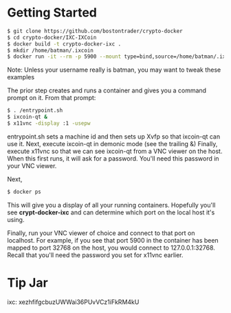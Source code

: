 # Getting Started
```sh
$ git clone https://github.com/bostontrader/crypto-docker
$ cd crypto-docker/IXC-IXCoin
$ docker build -t crypto-docker-ixc . 
$ mkdir /home/batman/.ixcoin
$ docker run -it --rm -p 5900 --mount type=bind,source=/home/batman/.ixcoin,destination=/root/.ixcoin crypto-docker-ixc

```
Note: Unless your username really is batman, you may want to tweak these examples

The prior step creates and runs a container and gives you a command prompt on it.  From that prompt:

```sh
$ . /entrypoint.sh
$ ixcoin-qt &
$ x11vnc -display :1 -usepw
```
entrypoint.sh sets a machine id and then sets up Xvfp so that ixcoin-qt can use it.
Next, execute ixcoin-qt in demonic mode (see the trailing &)
Finally, execute x11vnc so that we can see ixcoin-qt from a VNC viewer on the host.  When this first runs, it will ask for a password.  You'll need this password in your VNC viewer.

Next, 
```sh
$ docker ps
```
This will give you a display of all your running containers.  Hopefully you'll see **crypt-docker-ixc** and can determine which port on the local host it's using.

Finally, run your VNC viewer of choice and connect to that port on localhost.  For example, if you see that port 5900 in the container has been mapped to port 32768 on the host, you would connect to 127.0.0.1:32768.  Recall that you'll need the password you set for x11vnc earlier.

# Tip Jar
ixc: xezhfifgcbuzUWWai36PUvVCz1iFkRM4kU


